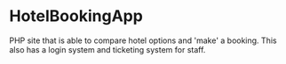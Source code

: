 # HotelBookingApp
 PHP site that is able to compare hotel options and 'make' a booking. This also has a login system and ticketing system for staff.
